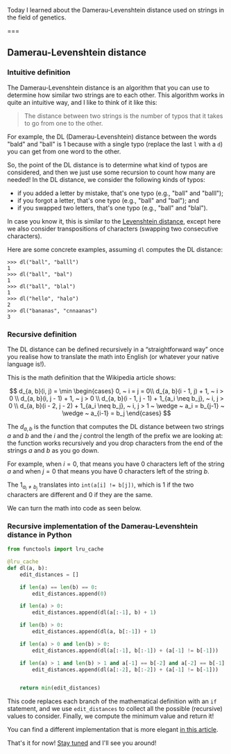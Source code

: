 Today I learned about the Damerau-Levenshtein distance used on strings in the field of genetics.

===


## Damerau-Levenshtein distance

### Intuitive definition

The Damerau-Levenshtein distance is an algorithm that you can use to determine how similar two strings are to each other.
This algorithm works in quite an intuitive way, and I like to think of it like this:

 > The distance between two strings is the number of typos that it takes to go from one to the other.

For example, the DL (Damerau-Levenshtein) distance between the words "bald" and "ball" is 1 because with a single typo (replace the last `l` with a `d`) you can get from one word to the other.

So, the point of the DL distance is to determine what kind of typos are considered, and then we just use some recursion to count how many are needed!
In the DL distance, we consider the following kinds of typos:

 - if you added a letter by mistake, that's one typo (e.g., "ball" and "balll");
 - if you forgot a letter, that's one typo (e.g., "ball" and "bal"); and
 - if you swapped two letters, that's one typo (e.g., "ball" and "blal").

In case you know it, this is similar to the [Levenshtein distance](https://en.wikipedia.org/wiki/Levenshtein_distance), except here we also consider transpositions of characters (swapping two consecutive characters).

Here are some concrete examples, assuming `dl` computes the DL distance:

```pycon
>>> dl("ball", "balll")
1
>>> dl("ball", "bal")
1
>>> dl("ball", "blal")
1
>>> dl("hello", "halo")
2
>>> dl("bananas", "cnnaanas")
3
```


### Recursive definition

The DL distance can be defined recursively in a “straightforward way” once you realise how to translate the math into English (or whatever your native language is!).

This is the math definition that the Wikipedia article shows:

$$
d_{a, b}(i, j) = \min \begin{cases}
0, ~ i = j = 0\\
d_{a, b}(i - 1, j) + 1, ~ i > 0 \\
d_{a, b}(i, j - 1) + 1, ~ j > 0 \\
d_{a, b}(i - 1, j - 1) + 1_{a_i \neq b_j}, ~ i, j > 0 \\
d_{a, b}(i - 2, j - 2) + 1_{a_i \neq b_j}, ~ i, j > 1 ~ \wedge ~ a_i = b_{j-1} ~ \wedge ~ a_{i-1} = b_j
\end{cases}
$$

The $d_{a, b}$ is the function that computes the DL distance between two strings $a$ and $b$ and the $i$ and the $j$ control the length of the prefix we are looking at:
the function works recursively and you drop characters from the end of the strings $a$ and $b$ as you go down.

For example, when $i = 0$, that means you have 0 characters left of the string $a$ and when $j = 0$ that means you have 0 characters left of the string $b$.

The $1_{a_i \neq b_j}$ translates into `int(a[i] != b[j])`, which is 1 if the two characters are different and 0 if they are the same.

We can turn the math into code as seen below.


### Recursive implementation of the Damerau-Levenshtein distance in Python

```py
from functools import lru_cache

@lru_cache
def dl(a, b):
    edit_distances = []

    if len(a) == len(b) == 0:
        edit_distances.append(0)

    if len(a) > 0:
        edit_distances.append(dl(a[:-1], b) + 1)

    if len(b) > 0:
        edit_distances.append(dl(a, b[:-1]) + 1)

    if len(a) > 0 and len(b) > 0:
        edit_distances.append(dl(a[:-1], b[:-1]) + (a[-1] != b[-1]))

    if len(a) > 1 and len(b) > 1 and a[-1] == b[-2] and a[-2] == b[-1]:
        edit_distances.append(dl(a[:-2], b[:-2]) + (a[-1] != b[-1]))


    return min(edit_distances)
```

This code replaces each branch of the mathematical definition with an `if` statement, and we use `edit_distances` to collect all the possible (recursive) values to consider.
Finally, we compute the minimum value and return it!

You can find a different implementation that is more elegant [in this article](/blog/til/hypothesis-for-code-refactoring#code-refactoring).


That's it for now! [Stay tuned][subscribe] and I'll see you around!

[subscribe]: /subscribe
